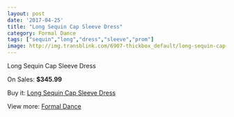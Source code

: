 ```yaml
---
layout: post
date: '2017-04-25'
title: "Long Sequin Cap Sleeve Dress"
category: Formal Dance
tags: ["sequin","long","dress","sleeve","prom"]
image: http://img.transblink.com/6907-thickbox_default/long-sequin-cap-sleeve-dress.jpg
---
```

Long Sequin Cap Sleeve Dress

On Sales: **$345.99**
<a href="https://www.transblink.com/en/formal-dance/2238-long-sequin-cap-sleeve-dress.html"><amp-img layout="responsive" width="600" height="600" src="//img.transblink.com/6907-thickbox_default/long-sequin-cap-sleeve-dress.jpg" alt="Long Sequin Cap Sleeve Dress 0" /></a>
<a href="https://www.transblink.com/en/formal-dance/2238-long-sequin-cap-sleeve-dress.html"><amp-img layout="responsive" width="600" height="600" src="//img.transblink.com/6908-thickbox_default/long-sequin-cap-sleeve-dress.jpg" alt="Long Sequin Cap Sleeve Dress 1" /></a>

Buy it: [Long Sequin Cap Sleeve Dress](https://www.transblink.com/en/formal-dance/2238-long-sequin-cap-sleeve-dress.html "Long Sequin Cap Sleeve Dress")

View more: [Formal Dance](https://www.transblink.com/en/6-formal-dance "Formal Dance")